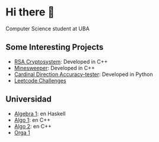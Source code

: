 # Hi there 👋

Computer Science student at UBA

## Some Interesting Projects

- [RSA Cryptosystem](https://github.com/matuneville/RSA-algorithm): Developed in C++
- [Minesweeper](https://github.com/matuneville/minesweeper): Developed in C++
- [Cardinal Direction Accuracy-tester](https://github.com/matuneville/cardinal-direction-accuracy-tester): Developed in Python
- [Leetcode Challenges](https://github.com/matuneville/LeetCode-challenges)

## Universidad
- [Algebra 1](https://github.com/matuneville/uba-algebra1): en Haskell
- [Algo 1](https://github.com/matuneville/uba-algo1): en C++
- [Algo 2](https://github.com/matuneville/uba-algo2): en C++
- [Orga 1](https://github.com/matuneville/uba-orga1)

